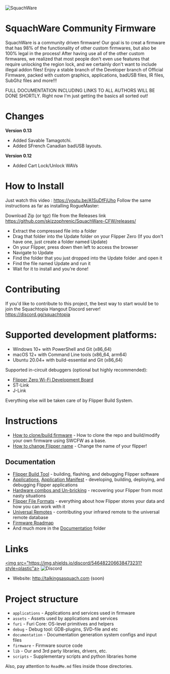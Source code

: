 ![SquachWare](https://user-images.githubusercontent.com/16942638/211815956-4dd70fca-97d8-49c5-a98b-08f2c7fa8786.jpg)


# SquachWare Community Firmware
SquachWare is a community driven firmware!  Our goal is to creat a firmware that has 98% of the functionality of other custom firmwares, but also be 100% legal in the process!  After having use all of the other custom firmwares, we realized that most people don't even use features that require unlocking the region lock, and we certainly don't want to include illegal addon files!  Enjoy a stable branch of the Developer branch of Official Firmware, packed with custom graphics, applications, badUSB files, IR files, SubGhz files and more!!!

FULL DOCUMENTATION INCLUDING LINKS TO ALL AUTHORS WILL BE DONE SHORTLY.
Right now I'm just getting the basics all sorted out!

# Changes
**Version 0.13**
- Added Savable Tamagotchi.
- Added SFrench Canadian badUSB layouts.

**Version 0.12**
- Added Cart Lock/Unlock WAVs


# How to Install
Just watch this video : https://youtu.be/A1SuDfFjUho
Follow the same instructions as far as installing RogueMaster:

Download Zip (or tgz) file from the Releases link https://github.com/skizzophrenic/SquachWare-CFW/releases/
- Extract the compressed file into a folder
- Drag that folder into the Update folder on your Flipper Zero (If you don't have one, just create a folder named Update)
- On your Flipper, press down then left to access the browser
- Navigate to Update
- Find the folder that you just dropped into the Update folder .and open it
- Find the file named Update and run it
- Wait for it to install and you're done!

# Contributing

If you'd like to contribute to this project, the best way to start would be to join the Squachtopia Hangout Discord server! https://discord.gg/squachtopia


# Supported development platforms:

- Windows 10+ with PowerShell and Git (x86_64)
- macOS 12+ with Command Line tools (x86_64, arm64)
- Ubuntu 20.04+ with build-essential and Git (x86_64)

Supported in-circuit debuggers (optional but highly recommended):

- [Flipper Zero Wi-Fi Development Board](https://shop.flipperzero.one/products/wifi-devboard)
- ST-Link
- J-Link

Everything else will be taken care of by Flipper Build System.
# Instructions
- [How to clone/build firmware](https://github.com/CanadianSike/SquachWare-CFW/blob/dev/documentation/CloneFW.md) - How to clone the repo and build/modify your own firmware using SWCFW as a base.
- [How to change Flipper name](https://github.com/CanadianSike/SquachWare-CFW/blob/dev/documentation/NameChange.md) - Change the name of your flipper!

## Documentation

- [Flipper Build Tool](/documentation/fbt.md) - building, flashing, and debugging Flipper software
- [Applications](/documentation/AppsOnSDCard.md), [Application Manifest](/documentation/AppManifests.md) - developing, building, deploying, and debugging Flipper applications
- [Hardware combos and Un-bricking](/documentation/KeyCombo.md) - recovering your Flipper from most nasty situations
- [Flipper File Formats](/documentation/file_formats) - everything about how Flipper stores your data and how you can work with it
- [Universal Remotes](/documentation/UniversalRemotes.md) - contributing your infrared remote to the universal remote database
- [Firmware Roadmap](/documentation/RoadMap.md)
- And much more in the [Documentation](/documentation) folder

# Links
<a href="https://discord.gg/squachtopia"><img src="https://img.shields.io/discord/546482206638473231?style=plastic"a>
![Discord](https://img.shields.io/discord/546482206638473231?style=plastic)
- Website: http://talkingsasquach.com (soon)

# Project structure

- `applications`    - Applications and services used in firmware
- `assets`          - Assets used by applications and services
- `furi`            - Furi Core: OS-level primitives and helpers
- `debug`           - Debug tool: GDB-plugins, SVD-file and etc
- `documentation`   - Documentation generation system configs and input files
- `firmware`        - Firmware source code
- `lib`             - Our and 3rd party libraries, drivers, etc.
- `scripts`         - Supplementary scripts and python libraries home

Also, pay attention to `ReadMe.md` files inside those directories.
